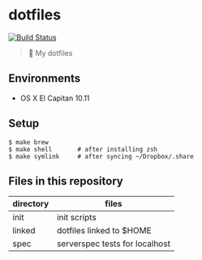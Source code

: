 dotfiles
====
[![Build Status](https://travis-ci.org/itiut/dotfiles.svg?branch=master)](https://travis-ci.org/itiut/dotfiles)

> :wrench: My dotfiles


Environments
----
- OS X El Capitan 10.11


Setup
----
```console
$ make brew
$ make shell       # after installing zsh
$ make symlink     # after syncing ~/Dropbox/.share
```


Files in this repository
----
| directory | files |
| --- | ----- |
| init | init scripts |
| linked | dotfiles linked to $HOME |
| spec | serverspec tests for localhost |
